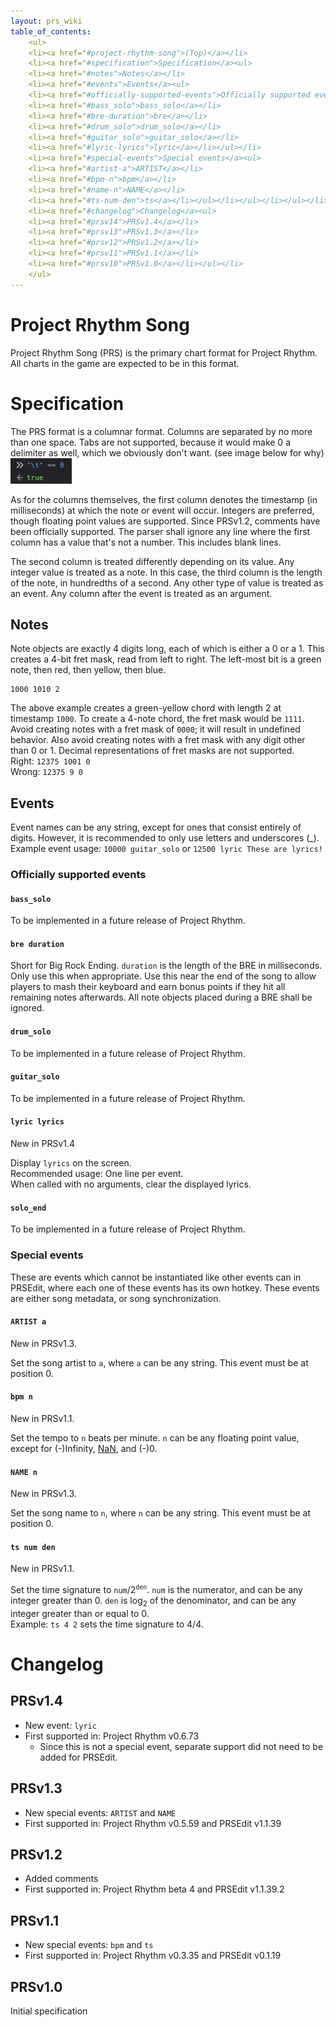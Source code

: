 ```yaml
---
layout: prs_wiki
table_of_contents:
    <ul>
    <li><a href="#project-rhythm-song">(Top)</a></li>
    <li><a href="#specification">Specification</a><ul>
    <li><a href="#notes">Notes</a></li>
    <li><a href="#events">Events</a><ul>
    <li><a href="#officially-supported-events">Officially supported events</a><ul>
    <li><a href="#bass_solo">bass_solo</a></li>
    <li><a href="#bre-duration">bre</a></li>
    <li><a href="#drum_solo">drum_solo</a></li>
    <li><a href="#guitar_solo">guitar_solo</a></li>
    <li><a href="#lyric-lyrics">lyric</a></li></ul></li>
    <li><a href="#special-events">Special events</a><ul>
    <li><a href="#artist-a">ARTIST</a></li>
    <li><a href="#bpm-n">bpm</a></li>
    <li><a href="#name-n">NAME</a></li>
    <li><a href="#ts-num-den">ts</a></li></ul></li></ul></li></ul></li>
    <li><a href="#changelog">Changelog</a><ul>
    <li><a href="#prsv14">PRSv1.4</a></li>
    <li><a href="#prsv13">PRSv1.3</a></li>
    <li><a href="#prsv12">PRSv1.2</a></li>
    <li><a href="#prsv11">PRSv1.1</a></li>
    <li><a href="#prsv10">PRSv1.0</a></li></ul></li>
    </ul>
---
```


# Project Rhythm Song

Project Rhythm Song (PRS) is the primary chart format for Project Rhythm. All charts in the game are expected to be in this format.

# Specification

The PRS format is a columnar format. Columns are separated by no more than one space. Tabs are not supported, because it would make 0 a delimiter as well, which we obviously don't want. (see image below for why)  
![The tab character equals 0 in JavaScript.](tab-equals-0.png)

As for the columns themselves, the first column denotes the timestamp (in milliseconds) at which the note or event will occur. Integers are preferred, though floating point values are supported. Since PRSv1.2, comments have been officially supported. The parser shall ignore any line where the first column has a value that's not a number. This includes blank lines.

The second column is treated differently depending on its value. Any integer value is treated as a note. In this case, the third column is the length of the note, in hundredths of a second. Any other type of value is treated as an event. Any column after the event is treated as an argument.

## Notes

Note objects are exactly 4 digits long, each of which is either a 0 or a 1. This creates a 4-bit fret mask, read from left to right. The left-most bit is a green note, then red, then yellow, then blue.

```
1000 1010 2
```

The above example creates a green-yellow chord with length 2 at timestamp `1000`. To create a 4-note chord, the fret mask would be `1111`. Avoid creating notes with a fret mask of `0000`; it will result in undefined behavior. Also avoid creating notes with a fret mask with any digit other than 0 or 1. Decimal representations of fret masks are not supported.  
Right: `12375 1001 0`  
Wrong: `12375 9 0`

## Events

Event names can be any string, except for ones that consist entirely of digits. However, it is recommended to only use letters and underscores (\_).  
Example event usage: `10000 guitar_solo` or `12500 lyric These are lyrics!`

### Officially supported events

#### `bass_solo`

To be implemented in a future release of Project Rhythm.

#### `bre duration`

Short for Big Rock Ending. `duration` is the length of the BRE in milliseconds. Only use this when appropriate. Use this near the end of the song to allow players to mash their keyboard and earn bonus points if they hit all remaining notes afterwards. All note objects placed during a BRE shall be ignored.

#### `drum_solo`

To be implemented in a future release of Project Rhythm.

#### `guitar_solo`

To be implemented in a future release of Project Rhythm.

#### `lyric lyrics`

New in PRSv1.4

Display `lyrics` on the screen.  
Recommended usage: One line per event.  
When called with no arguments, clear the displayed lyrics.

#### `solo_end`

To be implemented in a future release of Project Rhythm.

### Special events

These are events which cannot be instantiated like other events can in PRSEdit, where each one of these events has its own hotkey. These events are either song metadata, or song synchronization.

#### `ARTIST a`

New in PRSv1.3.

Set the song artist to `a`, where `a` can be any string. This event must be at position 0.

#### `bpm n`

New in PRSv1.1.

Set the tempo to `n` beats per minute. `n` can be any floating point value, except for (-)Infinity, [NaN](https://en.wikipedia.org/wiki/NaN), and (-)0.

#### `NAME n`

New in PRSv1.3.

Set the song name to `n`, where `n` can be any string. This event must be at position 0.

#### `ts num den`

New in PRSv1.1.

Set the time signature to `num`/2<sup>`den`</sup>. `num` is the numerator, and can be any integer greater than 0. `den` is log<sub>2</sub> of the denominator, and can be any integer greater than or equal to 0.  
Example: `ts 4 2` sets the time signature to 4/4.

# Changelog

## PRSv1.4

- New event: `lyric`
- First supported in: Project Rhythm v0.6.73
    - Since this is not a special event, separate support did not need to be added for PRSEdit.

## PRSv1.3

- New special events: `ARTIST` and `NAME`
- First supported in: Project Rhythm v0.5.59 and PRSEdit v1.1.39

## PRSv1.2

- Added comments
- First supported in: Project Rhythm beta 4 and PRSEdit v1.1.39.2

## PRSv1.1

- New special events: `bpm` and `ts`
- First supported in: Project Rhythm v0.3.35 and PRSEdit v0.1.19

## PRSv1.0

Initial specification

